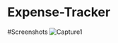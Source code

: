 # Expense-Tracker
#Screenshots
![Capture1](https://github.com/Arsalan0906/Expense-Tracker/assets/139061161/a34100c1-31c6-49cc-9147-c354075784ca)
